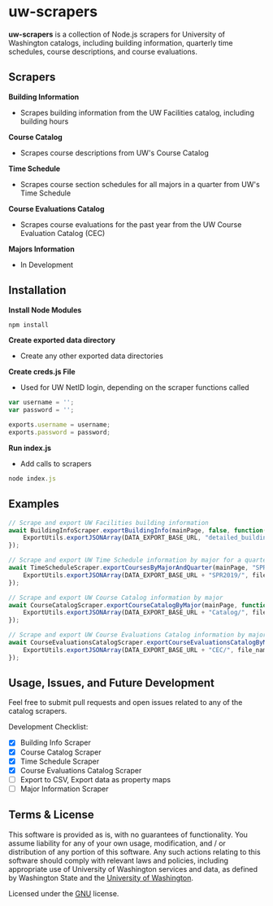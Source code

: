 # uw-scrapers

**uw-scrapers** is a collection of Node.js scrapers for University of Washington catalogs, including building information, quarterly time schedules, course descriptions, and course evaluations. 

## Scrapers

**Building Information**  
* Scrapes building information from the UW Facilities catalog, including building hours

**Course Catalog**  
* Scrapes course descriptions from UW's Course Catalog

**Time Schedule**  
* Scrapes course section schedules for all majors in a quarter from UW's Time Schedule

**Course Evaluations Catalog**  
* Scrapes course evaluations for the past year from the UW Course Evaluation Catalog (CEC)

**Majors Information**  
* In Development

## Installation

**Install Node Modules**

```javascript
npm install
```

**Create exported data directory**  
* Create any other exported data directories

**Create creds.js File**  
* Used for UW NetID login, depending on the scraper functions called

```javascript
var username = '';
var password = '';

exports.username = username;
exports.password = password;
```

**Run index.js**  
* Add calls to scrapers 

```javascript
node index.js
```

## Examples

```javascript
// Scrape and export UW Facilities building information
await BuildingInfoScraper.exportBuildingInfo(mainPage, false, function(data) {
    ExportUtils.exportJSONArray(DATA_EXPORT_BASE_URL, "detailed_building_info.json", "data", data);
});

// Scrape and export UW Time Schedule information by major for a quarter
await TimeScheduleScraper.exportCoursesByMajorAndQuarter(mainPage, "SPR2019", function(file_name, data) {
    ExportUtils.exportJSONArray(DATA_EXPORT_BASE_URL + "SPR2019/", file_name, "data", data);
});

// Scrape and export UW Course Catalog information by major
await CourseCatalogScraper.exportCourseCatalogByMajor(mainPage, function(file_name, data) {
    ExportUtils.exportJSONArray(DATA_EXPORT_BASE_URL + "Catalog/", file_name, "data", data);
});

// Scrape and export UW Course Evaluations Catalog information by major
await CourseEvaluationsCatalogScraper.exportCourseEvaluationsCatalogByMajor(mainPage, function(file_name, data) {
    ExportUtils.exportJSONArray(DATA_EXPORT_BASE_URL + "CEC/", file_name, "data", data);
});
```

## Usage, Issues, and Future Development

Feel free to submit pull requests and open issues related to any of the catalog scrapers.  

Development Checklist:
- [x] Building Info Scraper
- [x] Course Catalog Scraper
- [x] Time Schedule Scraper
- [x] Course Evaluations Catalog Scraper
- [ ] Export to CSV, Export data as property maps
- [ ] Major Information Scraper

## Terms & License

This software is provided as is, with no guarantees of functionality. You assume liability for any of your own usage, modification, and / or distribution of any portion of this software. Any such actions relating to this software should comply with relevant laws and policies, including appropriate use of University of Washington services and data, as defined by Washington State and the [University of Washington](https://itconnect.uw.edu/work/appropriate-use/).

Licensed under the [GNU](./LICENSE) license. 
